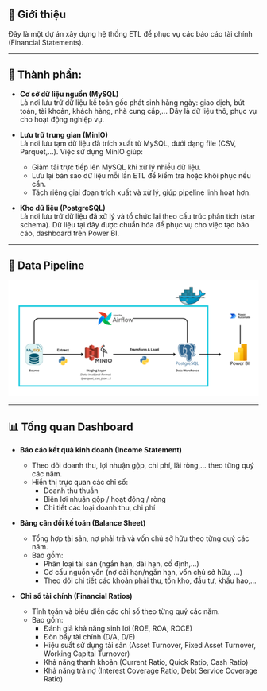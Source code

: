 ## 📝 Giới thiệu
Đây là một dự án xây dựng hệ thống ETL để phục vụ các báo cáo tài chính (Financial Statements).

---
## 🧩 Thành phần:
- **Cơ sở dữ liệu nguồn (MySQL)**  
  Là nơi lưu trữ dữ liệu kế toán gốc phát sinh hằng ngày: giao dịch, bút toán, tài khoản, khách hàng, nhà cung cấp,... Đây là dữ liệu thô, phục vụ cho hoạt động nghiệp vụ.

- **Lưu trữ trung gian (MinIO)**  
  Là nơi lưu tạm dữ liệu đã trích xuất từ MySQL, dưới dạng file (CSV, Parquet,...). Việc sử dụng MinIO giúp:
  - Giảm tải trực tiếp lên MySQL khi xử lý nhiều dữ liệu.
  - Lưu lại bản sao dữ liệu mỗi lần ETL để kiểm tra hoặc khôi phục nếu cần.
  - Tách riêng giai đoạn trích xuất và xử lý, giúp pipeline linh hoạt hơn.

- **Kho dữ liệu (PostgreSQL)**  
  Là nơi lưu trữ dữ liệu đã xử lý và tổ chức lại theo cấu trúc phân tích (star schema). Dữ liệu tại đây được chuẩn hóa để phục vụ cho việc tạo báo cáo, dashboard trên Power BI.
  
---
##  🔄  Data Pipeline
![Data Pipeline](pipeline.png)

---
## 📊 Tổng quan Dashboard

- **Báo cáo kết quả kinh doanh (Income Statement)**  
  - Theo dõi doanh thu, lợi nhuận gộp, chi phí, lãi ròng,... theo từng quý các năm.  
  - Hiển thị trực quan các chỉ số:
    - Doanh thu thuần
    - Biên lợi nhuận gộp / hoạt động / ròng
    - Chi tiết các loại doanh thu, chi phí


- **Bảng cân đối kế toán (Balance Sheet)**
  - Tổng hợp tài sản, nợ phải trả và vốn chủ sở hữu theo từng quý các năm.  
  - Bao gồm:
    - Phân loại tài sản (ngắn hạn, dài hạn, cố định,...)
    - Cơ cấu nguồn vốn (nợ dài hạn/ngắn hạn, vốn chủ sở hữu, ...)
    - Theo dõi chi tiết các khoản phải thu, tồn kho, đầu tư, khấu hao,...

- **Chỉ số tài chính (Financial Ratios)**
  - Tính toán và biểu diễn các chỉ số theo từng quý các năm.
  - Bao gồm:
    - Đánh giả khả năng sinh lời (ROE, ROA, ROCE)
    - Đòn bẩy tài chính (D/A, D/E)
    - Hiệu suất sử dụng tài sản (Asset Turnover, Fixed Asset Turnover, Working Capital Turnover)
    - Khả năng thanh khoản (Current Ratio, Quick Ratio, Cash Ratio)
    - Khả năng trả nợ (Interest Coverage Ratio, Debt Service Coverage Ratio)
